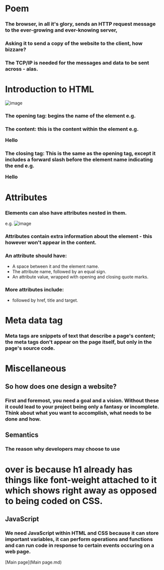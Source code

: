 # Poem

### The browser, in all it's glory, sends an HTTP request message to the ever-growing and ever-knowing server,
### Asking it to send a copy of the website to the client, how bizzare?
### The TCP/IP is needed for the messages and data to be sent across - alas.

# Introduction to HTML
![image](https://github.com/FikretAslan/reading-notes/assets/135455155/16f1aeee-0f03-4376-a0a0-ee8b3ce1a509)
### The opening tag: begins the name of the element e.g. <p>
### The content: this is the content within the element e.g. <p> Hello
### The closing tag: This is the same as the opening tag, except it includes a forward slash before the element name indicating the end e.g. <p>Hello</p>

# Attributes

### Elements can also have attributes nested in them.
e.g. 
![image](https://github.com/FikretAslan/reading-notes/assets/135455155/2131afab-c239-4824-b199-811468b1e85f)

### Attributes contain extra information about the element - this however won't appear in the content.
### An attribute should have:
- A space between it and the element name.
- The attribute name, followed by an equal sign.
- An attribute value, wrapped with opening and closing quote marks.

### More attributes include:
- <a> followed by href, title and target.

# Meta data tag

### Meta tags are snippets of text that describe a page's content; the meta tags don't appear on the page itself, but only in the page's source code.

# Miscellaneous

## So how does one design a website?

### First and foremost, you need a goal and a vision. Without these it could lead to your project being only a fantasy or incomplete. Think about what you want to accomplish, what needs to be done and how.

## Semantics
### The reason why developers may choose to use <h1> over <span> is because h1 already has things like font-weight attached to it which shows right away as opposed to being coded on CSS.

## JavaScript

### We need JavaScript within HTML and CSS because it can store important variables, it can perform operations and functions and can run code in response to certain events occuring on a web page.
 
[Main page](Main page.md)




